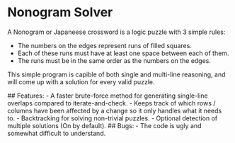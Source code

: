 # Nonogram Solver
A Nonogram or Japaneese crossword is a logic puzzle with 3 simple rules:
- The numbers on the edges represent runs of filled squares.
- Each of these runs must have at least one space between each of them.
- The runs must be in the same order as the numbers on the edges.
<p/>
This simple program is capible of both single and multi-line reasoning, and will come up with a solution for every valid puzzle.
</p>
## Features:
- A faster brute-force method for generating single-line overlaps compared to iterate-and-check.
- Keeps track of which rows / columns have been affected by a change so it only handles what it needs to.
- Backtracking for solving non-trivial puzzles.
- Optional detection of multiple solutions (On by default).
## Bugs:
- The code is ugly and somewhat difficult to understand.
